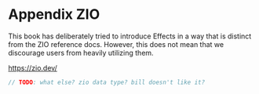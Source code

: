 # Appendix ZIO

This book has deliberately tried to introduce Effects in a way that is distinct from the ZIO reference docs.
However, this does not mean that we discourage users from heavily utilizing them.

https://zio.dev/

```scala 3
// TODO: what else? zio data type? bill doesn't like it?
```
